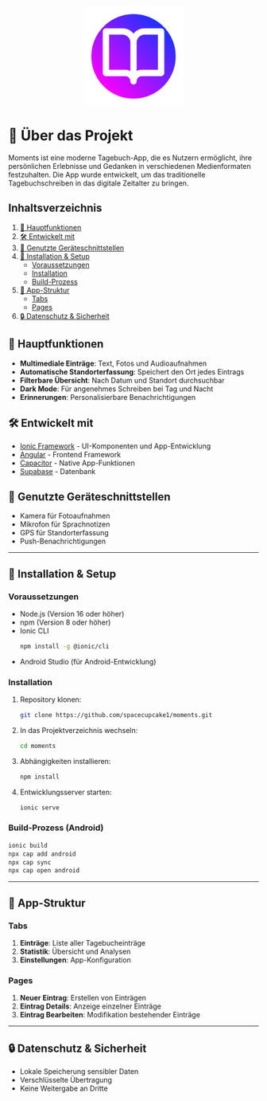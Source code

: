 <!-- PROJECT LOGO -->
<div align="center">
  <a href="https://github.com/spacecupcake1/momentse">
    <img src="resources/icon.png" alt="Logo" width="200" height="200">
  </a>
</div>

# 📝 Über das Projekt

Moments ist eine moderne Tagebuch-App, die es Nutzern ermöglicht, ihre persönlichen Erlebnisse und Gedanken in verschiedenen Medienformaten festzuhalten. Die App wurde entwickelt, um das traditionelle Tagebuchschreiben in das digitale Zeitalter zu bringen.

## Inhaltsverzeichnis

1. [🎯 Hauptfunktionen](#-hauptfunktionen)
2. [🛠️ Entwickelt mit](#%EF%B8%8F-entwickelt-mit)
3. [📱 Genutzte Geräteschnittstellen](#-genutzte-ger%C3%A4teschnittstellen)
4. [🚀 Installation & Setup](#-installation--setup)
   - [Voraussetzungen](#voraussetzungen)
   - [Installation](#installation)
   - [Build-Prozess](#build-prozess)
5. [📱 App-Struktur](#-app-struktur)
   - [Tabs](#tabs)
   - [Pages](#pages)
6. [🔒 Datenschutz & Sicherheit](#-datenschutz--sicherheit)


## 🎯 Hauptfunktionen

- **Multimediale Einträge**: Text, Fotos und Audioaufnahmen
- **Automatische Standorterfassung**: Speichert den Ort jedes Eintrags
- **Filterbare Übersicht**: Nach Datum und Standort durchsuchbar
- **Dark Mode**: Für angenehmes Schreiben bei Tag und Nacht
- **Erinnerungen**: Personalisierbare Benachrichtigungen

## 🛠️ Entwickelt mit

- [Ionic Framework](https://ionicframework.com/) - UI-Komponenten und App-Entwicklung
- [Angular](https://angular.io/) - Frontend Framework
- [Capacitor](https://capacitorjs.com/) - Native App-Funktionen
- [Supabase](https://supabase.com/) - Datenbank

## 📱 Genutzte Geräteschnittstellen

- Kamera für Fotoaufnahmen
- Mikrofon für Sprachnotizen
- GPS für Standorterfassung
- Push-Benachrichtigungen

---

## 🚀 Installation & Setup

### Voraussetzungen

- Node.js (Version 16 oder höher)
- npm (Version 8 oder höher)
- Ionic CLI
  ```bash
  npm install -g @ionic/cli
  ```
- Android Studio (für Android-Entwicklung)

### Installation

1. Repository klonen:
   ```bash
   git clone https://github.com/spacecupcake1/moments.git
   ```

2. In das Projektverzeichnis wechseln:
   ```bash
   cd moments
   ```

3. Abhängigkeiten installieren:
   ```bash
   npm install
   ```

4. Entwicklungsserver starten:
   ```bash
   ionic serve
   ```

### Build-Prozess (Android)

```bash
ionic build
npx cap add android
npx cap sync
npx cap open android
```

---

## 📱 App-Struktur

### Tabs

1. **Einträge**: Liste aller Tagebucheinträge
2. **Statistik**: Übersicht und Analysen
3. **Einstellungen**: App-Konfiguration

### Pages

1. **Neuer Eintrag**: Erstellen von Einträgen
2. **Eintrag Details**: Anzeige einzelner Einträge
3. **Eintrag Bearbeiten**: Modifikation bestehender Einträge

---

## 🔒 Datenschutz & Sicherheit

- Lokale Speicherung sensibler Daten
- Verschlüsselte Übertragung
- Keine Weitergabe an Dritte
